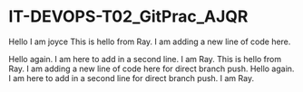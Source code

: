 # IT-DEVOPS-T02_GitPrac_AJQR

Hello I am joyce
This is hello from Ray. I am adding a new line of code here.

Hello again. I am here to add in a second line. I am Ray.
This is hello from Ray. I am adding a new line of code here for direct branch push.
Hello again. I am here to add in a second line for direct branch push. I am Ray.

